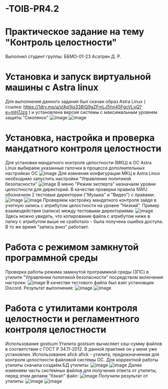 # -TOIB-PR4.2
# Практическое задание на тему "Контроль целостности"
Выполнил студент группы: ББМО-01-23 Асатрян Д. Р.
# Установка и запуск виртуальной машины с Astra linux
Для выполнения данного задания был скачан образ Astra Linux ( ссылка: https://1drv.ms/u/s!Ap1Ijs338IQ9gZFmLJ5hn45FgcVLoQ?e=mH7Jzg ) и установлена версия системы с максимальным уровнем защиты "Смоленск" 
![image](https://github.com/asatryan173/-TOIB-PR4.2/assets/71139053/c4969a78-8f2c-4db4-bad3-c54e905259d2)
![image](https://github.com/asatryan173/-TOIB-PR4.2/assets/71139053/b8acaf1e-8aa4-4244-a114-2efae86001bb)
# Установка, настройка и проверка мандатного контроля целостности
Для установки мандатного контроля целостности (МКЦ) в ОС Astra Linux выбираем указанные галочки в процессе дополнительных настройках ОС
![image](https://github.com/asatryan173/-TOIB-PR4.2/assets/71139053/e2df9767-fb5f-4999-bda3-4ad0b5ae78eb)
Для измнения конфигурации МКЦ в Astra Linux необходимо запустить настройки "Управление политикой безопасности"
![image](https://github.com/asatryan173/-TOIB-PR4.2/assets/71139053/f9480f11-4c1b-4c71-a409-05699d378036)
В меню "Режим эксперта" назначаем уровни целостности для директорий. В качестве проверки правила NWU обозначили 2 тестовые директории ("Музыка" и "Видео") с правами:
![image](https://github.com/asatryan173/-TOIB-PR4.2/assets/71139053/9b19dfc6-51ad-4c2c-aed0-05010b581776)
![image](https://github.com/asatryan173/-TOIB-PR4.2/assets/71139053/2b25559a-5394-421c-94e5-829b56befd66)
Проверяем настройку мандатного контроля зайдя в учетную запись с атрибутом целостности на уровне "Низкий".
Пример взаимодействия (записи) между тестовыми директориями:
![image](https://github.com/asatryan173/-TOIB-PR4.2/assets/71139053/2064a721-da29-4fb7-bf44-37532d1dd0f9)
Здесь можно увидеть, что копирование файла с атрибутом ниже в папку с атрибутом выше не сработало - была получена ошибка доступа. В то же время "запись вниз" работает.

# Работа с режимом замкнутой программной среды 
Проверка работы режима замкнутой программной среды (ЗПС) в утилите "Управлении политикой безопасности" посредством включения настроек:
![image](https://github.com/asatryan173/-TOIB-PR4.2/assets/71139053/49b5685b-070b-4ecf-bb22-4a29c2843cc0)
В качестве тестового файла был взят установщик Discord. Результат выполнения:
![image](https://github.com/asatryan173/-TOIB-PR4.2/assets/71139053/c690d2bf-0220-4151-9be5-8b2f59011713)
![image](https://github.com/asatryan173/-TOIB-PR4.2/assets/71139053/c6922309-54fb-48a7-a74a-bade784b0dc1)
# Работа с утилитами контроля целостности и регламентного контроля целостности
Использование gostsum
Утилита gostsum вычисляет хэш-сумму файлов в соответствии с ГОСТ Р 34.11-2012. В данной практике он у меня уже установлен.
Использование afick
afick - утилита, предназначенная для контроля целостности файловой системы ОС. Для корректной работы утилиты сначала создаём БД утилиты:
![image](https://github.com/asatryan173/-TOIB-PR4.2/assets/71139053/3e394706-7715-4aa7-ad86-e82eca4b59d8)
![image](https://github.com/asatryan173/-TOIB-PR4.2/assets/71139053/cfeee8e4-8489-4965-9d2d-fba550126643)
Далее изменяем часть системных файлов для получения ответа от утилиты, перед этим делаем "бэкап" файл:
![image](https://github.com/asatryan173/-TOIB-PR4.2/assets/71139053/f63d59b5-d624-4b43-aeb4-67278ec2c624)
Получили результат от утилиты:
![image](https://github.com/asatryan173/-TOIB-PR4.2/assets/71139053/8a523759-152f-4516-896a-ac3fd588da24)
![image](https://github.com/asatryan173/-TOIB-PR4.2/assets/71139053/c2755672-26b7-46ee-bfb7-2122ca62fcdf)
